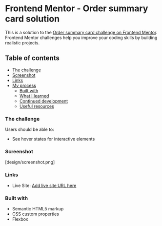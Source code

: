 # Frontend Mentor - Order summary card solution

This is a solution to the [Order summary card challenge on Frontend Mentor](https://www.frontendmentor.io/challenges/order-summary-component-QlPmajDUj). Frontend Mentor challenges help you improve your coding skills by building realistic projects. 

## Table of contents
  - [The challenge](#the-challenge)
  - [Screenshot](#screenshot)
  - [Links](#links)
- [My process](#my-process)
  - [Built with](#built-with)
  - [What I learned](#what-i-learned)
  - [Continued development](#continued-development)
  - [Useful resources](#useful-resources)


### The challenge

Users should be able to:

- See hover states for interactive elements

### Screenshot

[design/screenshot.png]

### Links
- Live Site: [Add live site URL here](https://your-live-site-url.com)

### Built with

- Semantic HTML5 markup
- CSS custom properties
- Flexbox


